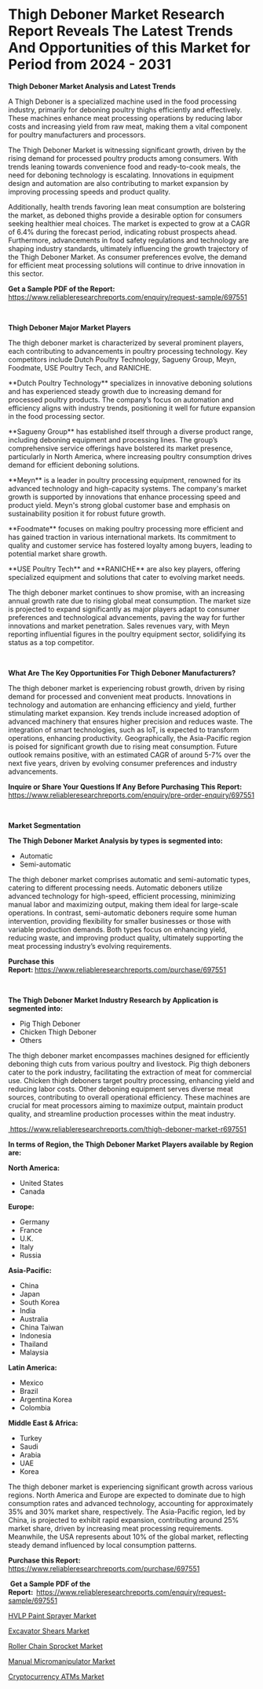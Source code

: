 <p><h1>Thigh Deboner Market Research Report Reveals The Latest Trends And Opportunities of this Market for Period from 2024 - 2031</h1></p><p><strong>Thigh Deboner Market Analysis and Latest Trends</strong></p>
<p><p>A Thigh Deboner is a specialized machine used in the food processing industry, primarily for deboning poultry thighs efficiently and effectively. These machines enhance meat processing operations by reducing labor costs and increasing yield from raw meat, making them a vital component for poultry manufacturers and processors.</p><p>The Thigh Deboner Market is witnessing significant growth, driven by the rising demand for processed poultry products among consumers. With trends leaning towards convenience food and ready-to-cook meals, the need for deboning technology is escalating. Innovations in equipment design and automation are also contributing to market expansion by improving processing speeds and product quality.</p><p>Additionally, health trends favoring lean meat consumption are bolstering the market, as deboned thighs provide a desirable option for consumers seeking healthier meal choices. The market is expected to grow at a CAGR of 6.4% during the forecast period, indicating robust prospects ahead. Furthermore, advancements in food safety regulations and technology are shaping industry standards, ultimately influencing the growth trajectory of the Thigh Deboner Market. As consumer preferences evolve, the demand for efficient meat processing solutions will continue to drive innovation in this sector.</p></p>
<p><strong>Get a Sample PDF of the Report:&nbsp;</strong> <a href="https://www.reliableresearchreports.com/enquiry/request-sample/697551?utm_campaign=1289&utm_medium=2&utm_source=Github&utm_content=ia&utm_term=29092024&utm_id=thigh-deboner">https://www.reliableresearchreports.com/enquiry/request-sample/697551</a></p>
<p>&nbsp;</p>
<p><strong>Thigh Deboner Major Market Players</strong></p>
<p><p>The thigh deboner market is characterized by several prominent players, each contributing to advancements in poultry processing technology. Key competitors include Dutch Poultry Technology, Sagueny Group, Meyn, Foodmate, USE Poultry Tech, and RANICHE.</p><p>**Dutch Poultry Technology** specializes in innovative deboning solutions and has experienced steady growth due to increasing demand for processed poultry products. The company’s focus on automation and efficiency aligns with industry trends, positioning it well for future expansion in the food processing sector.</p><p>**Sagueny Group** has established itself through a diverse product range, including deboning equipment and processing lines. The group’s comprehensive service offerings have bolstered its market presence, particularly in North America, where increasing poultry consumption drives demand for efficient deboning solutions.</p><p>**Meyn** is a leader in poultry processing equipment, renowned for its advanced technology and high-capacity systems. The company's market growth is supported by innovations that enhance processing speed and product yield. Meyn's strong global customer base and emphasis on sustainability position it for robust future growth.</p><p>**Foodmate** focuses on making poultry processing more efficient and has gained traction in various international markets. Its commitment to quality and customer service has fostered loyalty among buyers, leading to potential market share growth.</p><p>**USE Poultry Tech** and **RANICHE** are also key players, offering specialized equipment and solutions that cater to evolving market needs.</p><p>The thigh deboner market continues to show promise, with an increasing annual growth rate due to rising global meat consumption. The market size is projected to expand significantly as major players adapt to consumer preferences and technological advancements, paving the way for further innovations and market penetration. Sales revenues vary, with Meyn reporting influential figures in the poultry equipment sector, solidifying its status as a top competitor.</p></p>
<p>&nbsp;</p>
<p><strong>What Are The Key Opportunities For Thigh Deboner Manufacturers?</strong></p>
<p><p>The thigh deboner market is experiencing robust growth, driven by rising demand for processed and convenient meat products. Innovations in technology and automation are enhancing efficiency and yield, further stimulating market expansion. Key trends include increased adoption of advanced machinery that ensures higher precision and reduces waste. The integration of smart technologies, such as IoT, is expected to transform operations, enhancing productivity. Geographically, the Asia-Pacific region is poised for significant growth due to rising meat consumption. Future outlook remains positive, with an estimated CAGR of around 5-7% over the next five years, driven by evolving consumer preferences and industry advancements.</p></p>
<p><strong>Inquire or Share Your Questions If Any Before Purchasing This Report:</strong> <a href="https://www.reliableresearchreports.com/enquiry/pre-order-enquiry/697551?utm_campaign=1289&utm_medium=2&utm_source=Github&utm_content=ia&utm_term=29092024&utm_id=thigh-deboner">https://www.reliableresearchreports.com/enquiry/pre-order-enquiry/697551</a></p>
<p>&nbsp;</p>
<p><strong>Market Segmentation</strong></p>
<p><strong>The Thigh Deboner Market Analysis by types is segmented into:</strong></p>
<p><ul><li>Automatic</li><li>Semi-automatic</li></ul></p>
<p><p>The thigh deboner market comprises automatic and semi-automatic types, catering to different processing needs. Automatic deboners utilize advanced technology for high-speed, efficient processing, minimizing manual labor and maximizing output, making them ideal for large-scale operations. In contrast, semi-automatic deboners require some human intervention, providing flexibility for smaller businesses or those with variable production demands. Both types focus on enhancing yield, reducing waste, and improving product quality, ultimately supporting the meat processing industry’s evolving requirements.</p></p>
<p><strong>Purchase this Report:&nbsp;</strong><a href="https://www.reliableresearchreports.com/purchase/697551?utm_campaign=1289&utm_medium=2&utm_source=Github&utm_content=ia&utm_term=29092024&utm_id=thigh-deboner">https://www.reliableresearchreports.com/purchase/697551</a></p>
<p>&nbsp;</p>
<p><strong>The Thigh Deboner Market Industry Research by Application is segmented into:</strong></p>
<p><ul><li>Pig Thigh Deboner</li><li>Chicken Thigh Deboner</li><li>Others</li></ul></p>
<p><p>The thigh deboner market encompasses machines designed for efficiently deboning thigh cuts from various poultry and livestock. Pig thigh deboners cater to the pork industry, facilitating the extraction of meat for commercial use. Chicken thigh deboners target poultry processing, enhancing yield and reducing labor costs. Other deboning equipment serves diverse meat sources, contributing to overall operational efficiency. These machines are crucial for meat processors aiming to maximize output, maintain product quality, and streamline production processes within the meat industry.</p></p>
<p><a href="https://www.reliableresearchreports.com/thigh-deboner-market-r697551?utm_campaign=1289&utm_medium=2&utm_source=Github&utm_content=ia&utm_term=29092024&utm_id=thigh-deboner">&nbsp;https://www.reliableresearchreports.com/thigh-deboner-market-r697551</a></p>
<p><strong>In terms of Region, the Thigh Deboner Market Players available by Region are:</strong></p>
<p>
    <p> <strong> North America: </strong>
        <ul>
            <li>United States</li>
            <li>Canada</li>
        </ul>
        </p> 
    <p> <strong> Europe: </strong>
        <ul>
            <li>Germany</li>
            <li>France</li>
            <li>U.K.</li>
            <li>Italy</li>
            <li>Russia</li>
        </ul>
        </p> 
    <p> <strong> Asia-Pacific: </strong>
        <ul>
            <li>China</li>
            <li>Japan</li>
            <li>South Korea</li>
            <li>India</li>
            <li>Australia</li>
            <li>China Taiwan</li>
            <li>Indonesia</li>
            <li>Thailand</li>
            <li>Malaysia</li>
        </ul>
        </p> 
    <p> <strong> Latin America: </strong>
        <ul>
            <li>Mexico</li>
            <li>Brazil</li>
            <li>Argentina Korea</li>
            <li>Colombia</li>
        </ul>
        </p> 
    <p> <strong> Middle East & Africa: </strong>
        <ul>
            <li>Turkey</li>
            <li>Saudi</li>
            <li>Arabia</li>
            <li>UAE</li>
            <li>Korea</li>
        </ul>
    </p>
    </p>
<p><p>The thigh deboner market is experiencing significant growth across various regions. North America and Europe are expected to dominate due to high consumption rates and advanced technology, accounting for approximately 35% and 30% market share, respectively. The Asia-Pacific region, led by China, is projected to exhibit rapid expansion, contributing around 25% market share, driven by increasing meat processing requirements. Meanwhile, the USA represents about 10% of the global market, reflecting steady demand influenced by local consumption patterns.</p></p>
<p><strong>Purchase this Report: </strong><a href="https://www.reliableresearchreports.com/purchase/697551?utm_campaign=1289&utm_medium=2&utm_source=Github&utm_content=ia&utm_term=29092024&utm_id=thigh-deboner">https://www.reliableresearchreports.com/purchase/697551</a></p>
<p>&nbsp;<strong>Get a Sample PDF of the Report:&nbsp;&nbsp;</strong><a href="https://www.reliableresearchreports.com/enquiry/request-sample/697551?utm_campaign=1289&utm_medium=2&utm_source=Github&utm_content=ia&utm_term=29092024&utm_id=thigh-deboner">https://www.reliableresearchreports.com/enquiry/request-sample/697551</a></p>
<p><strong></strong></p>
<p><p><a href="https://www.linkedin.com/pulse/navigating-global-hvlp-paint-sprayer-market-from-trends-strategy-bxxcf?utm_campaign=1289&utm_medium=2&utm_source=Github&utm_content=ia&utm_term=29092024&utm_id=thigh-deboner">HVLP Paint Sprayer Market</a></p><p><a href="https://issuu.com/reportprime-2/docs/excavator-shears-market-size-2030.p_feb01f160610bc?utm_campaign=1289&utm_medium=2&utm_source=Github&utm_content=ia&utm_term=29092024&utm_id=thigh-deboner">Excavator Shears Market</a></p><p><a href="https://www.linkedin.com/pulse/strategic-roadmap-success-global-roller-chain-sprocket-market-drqaf?utm_campaign=1289&utm_medium=2&utm_source=Github&utm_content=ia&utm_term=29092024&utm_id=thigh-deboner">Roller Chain Sprocket Market</a></p><p><a href="https://www.linkedin.com/pulse/global-manual-micromanipulator-market-status-2024-2031-forecast-fkknf?utm_campaign=1289&utm_medium=2&utm_source=Github&utm_content=ia&utm_term=29092024&utm_id=thigh-deboner">Manual Micromanipulator Market</a></p><p><a href="https://issuu.com/reportprime-2/docs/cryptocurrency-atms-market-size-203_5d596639b91d3a?utm_campaign=1289&utm_medium=2&utm_source=Github&utm_content=ia&utm_term=29092024&utm_id=thigh-deboner">Cryptocurrency ATMs Market</a></p></p>